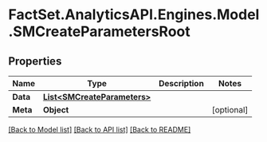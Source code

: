 # FactSet.AnalyticsAPI.Engines.Model.SMCreateParametersRoot

## Properties

Name | Type | Description | Notes
------------ | ------------- | ------------- | -------------
**Data** | [**List&lt;SMCreateParameters&gt;**](SMCreateParameters.md) |  | 
**Meta** | **Object** |  | [optional] 

[[Back to Model list]](../README.md#documentation-for-models) [[Back to API list]](../README.md#documentation-for-api-endpoints) [[Back to README]](../README.md)

